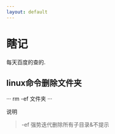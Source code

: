 ```yaml
---
layout: default
---
```


# [](#header-1)瞎记

每天百度的查的.

## [](#header-2)linux命令删除文件夹

···
rm -ef 文件夹
···

说明
> -ef 强势迭代删除所有子目录&不提示

